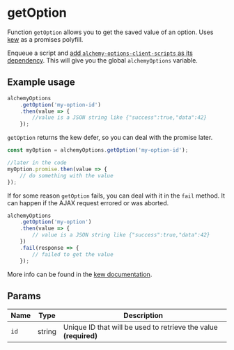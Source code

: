 # getOption

Function `getOption` allows you to get the saved value of an option. Uses [kew](https://github.com/Medium/kew) as a promises polyfill.
 
Enqueue a script and [add `alchemy-options-client-scripts` as its dependency](README.md). This will give you the global `alchemyOptions` variable.
 
## Example usage

```javascript
alchemyOptions
    .getOption('my-option-id')
    .then(value => {
        //value is a JSON string like {"success":true,"data":42}
    });
```

`getOption` returns the kew defer, so you can deal with the promise later.

```javascript
const myOption = alchemyOptions.getOption('my-option-id');

//later in the code
myOption.promise.then(value => {
    // do something with the value
});
```

If for some reason `getOption` fails, you can deal with it in the `fail` method. It can happen if the AJAX request errored or was aborted.

```javascript
alchemyOptions
    .getOption('my-option')
    .then(value => {
        // value is a JSON string like {"success":true,"data":42}
    })
    .fail(response => {
        // failed to get the value
    });
```

More info can be found in the [kew documentation](https://github.com/Medium/kew#how-do-i-use-kew).

## Params

| Name | Type | Description |
| --- | --- | --- |
| `id` | string | Unique ID that will be used to retrieve the value **(required)**